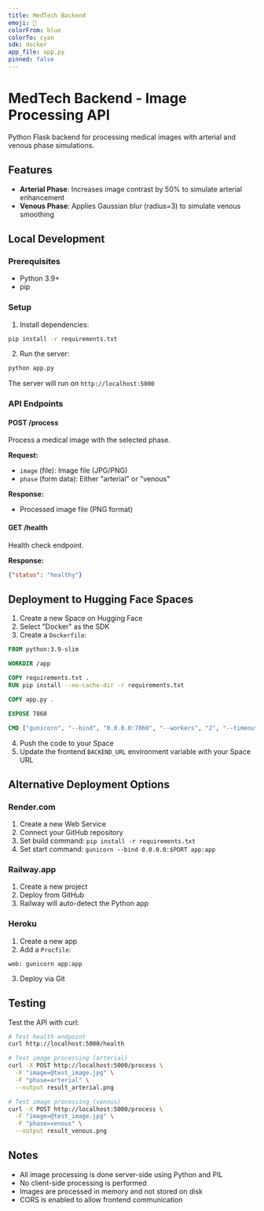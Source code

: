 ```yaml
---
title: MedTech Backend
emoji: 🏥
colorFrom: blue
colorTo: cyan
sdk: docker
app_file: app.py
pinned: false
---
```


# MedTech Backend - Image Processing API

Python Flask backend for processing medical images with arterial and venous phase simulations.

## Features

- **Arterial Phase**: Increases image contrast by 50% to simulate arterial enhancement
- **Venous Phase**: Applies Gaussian blur (radius=3) to simulate venous smoothing

## Local Development

### Prerequisites
- Python 3.9+
- pip

### Setup

1. Install dependencies:
```bash
pip install -r requirements.txt
```

2. Run the server:
```bash
python app.py
```

The server will run on `http://localhost:5000`

### API Endpoints

#### POST /process
Process a medical image with the selected phase.

**Request:**
- `image` (file): Image file (JPG/PNG)
- `phase` (form data): Either "arterial" or "venous"

**Response:**
- Processed image file (PNG format)

#### GET /health
Health check endpoint.

**Response:**
```json
{"status": "healthy"}
```

## Deployment to Hugging Face Spaces

1. Create a new Space on Hugging Face
2. Select "Docker" as the SDK
3. Create a `Dockerfile`:

```dockerfile
FROM python:3.9-slim

WORKDIR /app

COPY requirements.txt .
RUN pip install --no-cache-dir -r requirements.txt

COPY app.py .

EXPOSE 7860

CMD ["gunicorn", "--bind", "0.0.0.0:7860", "--workers", "2", "--timeout", "60", "app:app"]
```

4. Push the code to your Space
5. Update the frontend `BACKEND_URL` environment variable with your Space URL

## Alternative Deployment Options

### Render.com
1. Create a new Web Service
2. Connect your GitHub repository
3. Set build command: `pip install -r requirements.txt`
4. Set start command: `gunicorn --bind 0.0.0.0:$PORT app:app`

### Railway.app
1. Create a new project
2. Deploy from GitHub
3. Railway will auto-detect the Python app

### Heroku
1. Create a new app
2. Add a `Procfile`:
```
web: gunicorn app:app
```
3. Deploy via Git

## Testing

Test the API with curl:

```bash
# Test health endpoint
curl http://localhost:5000/health

# Test image processing (arterial)
curl -X POST http://localhost:5000/process \
  -F "image=@test_image.jpg" \
  -F "phase=arterial" \
  --output result_arterial.png

# Test image processing (venous)
curl -X POST http://localhost:5000/process \
  -F "image=@test_image.jpg" \
  -F "phase=venous" \
  --output result_venous.png
```

## Notes

- All image processing is done server-side using Python and PIL
- No client-side processing is performed
- Images are processed in memory and not stored on disk
- CORS is enabled to allow frontend communication
